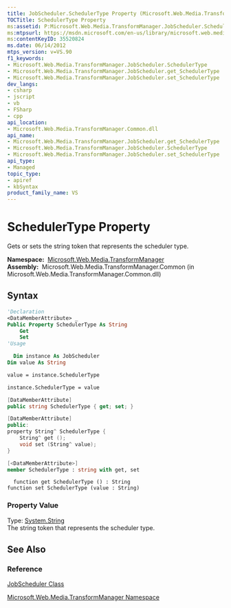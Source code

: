 ```yaml
---
title: JobScheduler.SchedulerType Property (Microsoft.Web.Media.TransformManager)
TOCTitle: SchedulerType Property
ms:assetid: P:Microsoft.Web.Media.TransformManager.JobScheduler.SchedulerType
ms:mtpsurl: https://msdn.microsoft.com/en-us/library/microsoft.web.media.transformmanager.jobscheduler.schedulertype(v=VS.90)
ms:contentKeyID: 35520824
ms.date: 06/14/2012
mtps_version: v=VS.90
f1_keywords:
- Microsoft.Web.Media.TransformManager.JobScheduler.SchedulerType
- Microsoft.Web.Media.TransformManager.JobScheduler.get_SchedulerType
- Microsoft.Web.Media.TransformManager.JobScheduler.set_SchedulerType
dev_langs:
- csharp
- jscript
- vb
- FSharp
- cpp
api_location:
- Microsoft.Web.Media.TransformManager.Common.dll
api_name:
- Microsoft.Web.Media.TransformManager.JobScheduler.get_SchedulerType
- Microsoft.Web.Media.TransformManager.JobScheduler.SchedulerType
- Microsoft.Web.Media.TransformManager.JobScheduler.set_SchedulerType
api_type:
- Managed
topic_type:
- apiref
- kbSyntax
product_family_name: VS
---
```


# SchedulerType Property

Gets or sets the string token that represents the scheduler type.

**Namespace:**  [Microsoft.Web.Media.TransformManager](microsoft-web-media-transformmanager-namespace.md)  
**Assembly:**  Microsoft.Web.Media.TransformManager.Common (in Microsoft.Web.Media.TransformManager.Common.dll)

## Syntax

```vb
'Declaration
<DataMemberAttribute> _
Public Property SchedulerType As String
    Get
    Set
'Usage

  Dim instance As JobScheduler
Dim value As String

value = instance.SchedulerType

instance.SchedulerType = value
```

```csharp
[DataMemberAttribute]
public string SchedulerType { get; set; }
```

```cpp
[DataMemberAttribute]
public:
property String^ SchedulerType {
    String^ get ();
    void set (String^ value);
}
```

``` fsharp
[<DataMemberAttribute>]
member SchedulerType : string with get, set
```

```jscript
  function get SchedulerType () : String
function set SchedulerType (value : String)
```

### Property Value

Type: [System.String](https://msdn.microsoft.com/library/s1wwdcbf)  
The string token that represents the scheduler type.  

## See Also

### Reference

[JobScheduler Class](jobscheduler-class-microsoft-web-media-transformmanager.md)

[Microsoft.Web.Media.TransformManager Namespace](microsoft-web-media-transformmanager-namespace.md)

